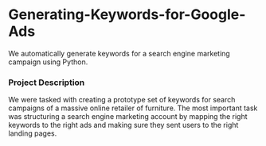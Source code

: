 # Generating-Keywords-for-Google-Ads
We automatically generate keywords for a search engine marketing campaign using Python.

### Project Description
We were tasked with creating a prototype set of keywords for search campaigns of a massive online retailer of furniture. The most important task was structuring a search engine marketing account by mapping the right keywords to the right ads and making sure they sent users to the right landing pages.
